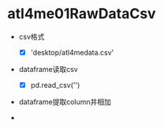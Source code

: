 # atl4me01RawDataCsv

- csv格式
  + [x] 'desktop/atl4medata.csv'

- dataframe读取csv
  + [x] pd.read_csv('')

- dataframe提取column并相加

- 
